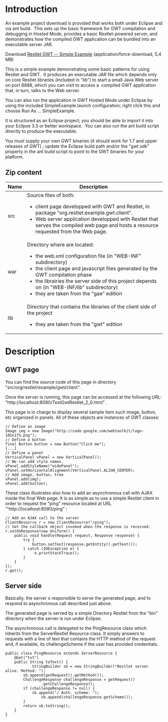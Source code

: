 # Introduction

An example project download is provided that works both under Eclipse
and via ant build.  This sets up the basic framework for GWT compilation
and debugging in Hosted Mode, provides a basic Restlet-powered server,
and demonstrates how the compiled GWT application can be bundled into an
executable server JAR.

Download [Restlet GWT -- Simple Example](/technical-resources/restlet-framework/archives/examples/gwt/testGWTRestlet.zip "testGwtRestlet") (application/force-download, 5.4 MB)

This is a simple example demonstrating some basic patterns for using
Restlet and GWT.  It produces an executable JAR file which depends only
on core Restlet libraries (included in "lib") to start a small Java Web
server on port 8888, which you can visit to access a  compiled GWT
application that, in turn, talks to the Web server.

You can also run the application in GWT Hosted Mode under Eclipse by
using the included SimpleExample.launch configuration; right click this
and choose Run As ... SimpleExample.

It is structured as an Eclipse project; you should be able to import it
into your Eclipse 3.3 or better workspace.  You can also run the ant
build script directly to produce the executable.

You must supply your own GWT binaries (it should work for 1.7 and upper
releases of GWT) ; update the Eclipse build path and/or the "gwt.sdk"
property in the ant build script to point to the GWT binaries for your
platform.

## Zip content

Name | Description
-----|------------
src  | Source files of both: <ul><li>client page developped with GWT and Restlet, in package "org.restlet.example.gwt.client".</li><li>Web server application developped with Restlet that serves the compiled web page and hosts a resource requested from the Web page.</li></ul>
war  | Directory where are located: <ul><li>the web.xml configuration file (in "WEB-INF" subdirectory)</li><li>the client page and javascript files generated by the GWT compilation phase</li><li>the librairies the server side of this project depends on (in "WEB-INF/lib" subdirectory)</li><li>they are taken from the "gae" edition</li></ul>
lib  | Directory that contains the libraries of the client side of the project<ul><li>they are taken from the "gwt" edition</li></ul>

# Description

## GWT page

You can find the source code of this page in directory
"src/org/restlet/example/gwt/client".

Once the server is running, this page can be accessed at the following
URL: "http://localhost:8080/TestGwtRestlet\_2\_0.html" .

This page is in charge to display several sample item such image,
button, etc organized in panels. All of these objects are instances of
GWT classes:

<pre class="language-java"><code class="language-java">// Define an image
Image img = new Image("http://code.google.com/webtoolkit/logo-185x175.png");
// Define a button
final Button button = new Button("Click me");
[...]
// Define a panel
VerticalPanel vPanel = new VerticalPanel();
// We can add style names.
vPanel.addStyleName("widePanel");
vPanel.setHorizontalAlignment(VerticalPanel.ALIGN_CENTER);
// Add image, button, tree
vPanel.add(img);
vPanel.add(button);
</code></pre>

These class illustrates also how to add an asynchronous call with AJAX
inside the final Web page. It is as simple as to use a simple Restlet
client in order to request the "ping" resource located at URL
'"http://localhost:8080/ping" :

<pre class="language-java"><code class="language-java">// Add an AJAX call to the server
ClientResource r = new ClientResource("/ping");
// Set the callback object invoked when the response is received.
r.setOnResponse(new Uniform() {
    public void handle(Request request, Response response) {
        try {
            button.setText(response.getEntity().getText());
        } catch (IOException e) {
             e.printStackTrace();
        }
    }
});
r.get();
</code></pre>

## Server side

Basically, the server s responsible to serve the generated page, and to
respond to asynchronous call described just above.

The generated page is served by a simple Directory Restlet from the
"bin" directory when the server is run under Eclipse.

The asynchronous call is delegated to the PingResource class which
inherits from the ServerRestlet Resource class. It simply answers to
requests with a line of text that contains the HTTP method of the
request and, if available, its challengeScheme if the user has provided
credentials.

<pre class="language-java"><code class="language-java">public class PingResource extends ServerResource {
    @Get("txt")
    public String toText() {
            StringBuilder sb = new StringBuilder("Restlet server alive. Method: ");
        sb.append(getRequest().getMethod());
        ChallengeResponse challengeResponse = getRequest()
                .getChallengeResponse();
        if (challengeResponse != null) {
            sb.append("/ Auth. scheme: ");
                sb.append(challengeResponse.getScheme());
        }
        return sb.toString();
    }
}
</code></pre>
